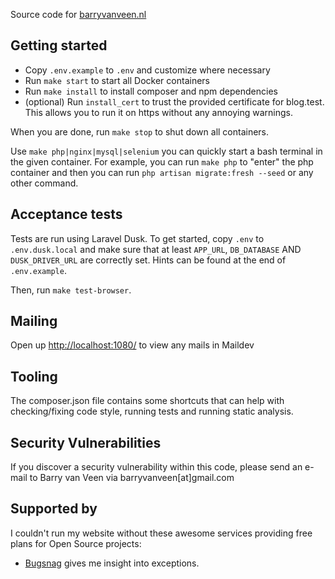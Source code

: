 Source code for [barryvanveen.nl](https://barryvanveen.nl)

## Getting started
- Copy `.env.example` to `.env` and customize where necessary
- Run `make start` to start all Docker containers
- Run `make install` to install composer and npm dependencies
- (optional) Run `install_cert` to trust the provided certificate for blog.test. This allows you to run it on https without any annoying warnings.

When you are done, run `make stop` to shut down all containers.

Use `make php|nginx|mysql|selenium` you can quickly start a bash terminal in the given container. For example, you can run `make php` to "enter" the php container and then you can run `php artisan migrate:fresh --seed` or any other command.

## Acceptance tests
Tests are run using Laravel Dusk. To get started, copy `.env` to `.env.dusk.local` and make sure that at least `APP_URL`, `DB_DATABASE` AND `DUSK_DRIVER_URL` are correctly set. Hints can be found at the end of `.env.example`.

Then, run `make test-browser`. 

## Mailing
Open up [http://localhost:1080/](http://localhost:1080/) to view any mails in Maildev

## Tooling
The composer.json file contains some shortcuts that can help with checking/fixing code style, running tests and running static analysis.

## Security Vulnerabilities
If you discover a security vulnerability within this code, please send an e-mail to Barry van Veen via barryvanveen[at]gmail.com

## Supported by
I couldn't run my website without these awesome services providing free plans for Open Source projects:

- [Bugsnag](https://www.bugsnag.com/open-source) gives me insight into exceptions.
